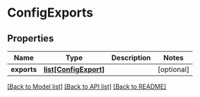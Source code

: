 # ConfigExports

## Properties
Name | Type | Description | Notes
------------ | ------------- | ------------- | -------------
**exports** | [**list[ConfigExport]**](ConfigExport.md) |  | [optional] 

[[Back to Model list]](../README.md#documentation-for-models) [[Back to API list]](../README.md#documentation-for-api-endpoints) [[Back to README]](../README.md)


